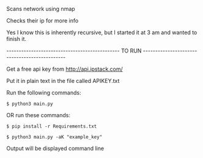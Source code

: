 Scans network using nmap














Checks their ip for more info















Yes I know this is inherently recursive, but I started it at 3 am and wanted to finish it.











---------------------------------------------- TO RUN ----------------------------------------------


Get a free api key from http://api.ipstack.com/

Put it in plain text in the file called APIKEY.txt

Run the following commands:

    $ python3 main.py



OR run these commands:

    $ pip install -r Requirements.txt

    $ python3 main.py -aK "example_key"




Output will be displayed command line
